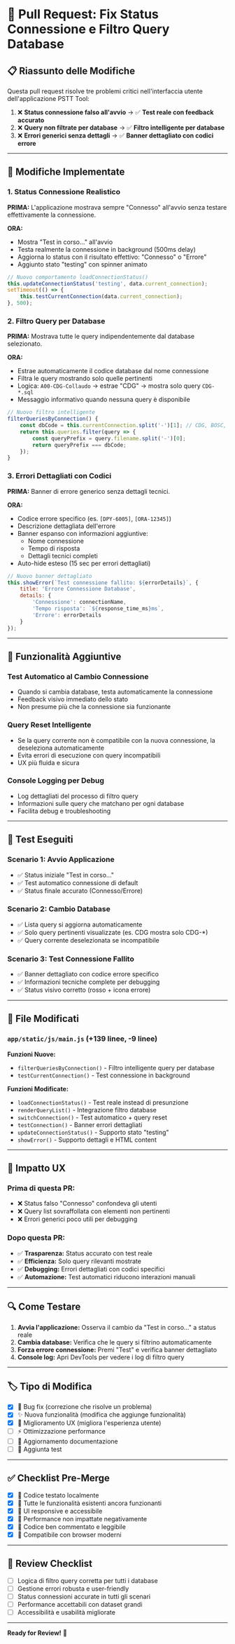 # 🎯 Pull Request: Fix Status Connessione e Filtro Query Database

## 📋 **Riassunto delle Modifiche**

Questa pull request risolve tre problemi critici nell'interfaccia utente dell'applicazione PSTT Tool:

1. ❌ **Status connessione falso all'avvio** → ✅ **Test reale con feedback accurato**
2. ❌ **Query non filtrate per database** → ✅ **Filtro intelligente per database**  
3. ❌ **Errori generici senza dettagli** → ✅ **Banner dettagliato con codici errore**

---

## 🔧 **Modifiche Implementate**

### **1. Status Connessione Realistico**
**PRIMA:** L'applicazione mostrava sempre "Connesso" all'avvio senza testare effettivamente la connessione.

**ORA:** 
- Mostra "Test in corso..." all'avvio
- Testa realmente la connessione in background (500ms delay)
- Aggiorna lo status con il risultato effettivo: "Connesso" o "Errore"
- Aggiunto stato "testing" con spinner animato

```javascript
// Nuovo comportamento loadConnectionStatus()
this.updateConnectionStatus('testing', data.current_connection);
setTimeout(() => {
    this.testCurrentConnection(data.current_connection);
}, 500);
```

### **2. Filtro Query per Database**
**PRIMA:** Mostrava tutte le query indipendentemente dal database selezionato.

**ORA:**
- Estrae automaticamente il codice database dal nome connessione
- Filtra le query mostrando solo quelle pertinenti
- Logica: `A00-CDG-Collaudo` → estrae "CDG" → mostra solo query `CDG-*.sql`
- Messaggio informativo quando nessuna query è disponibile

```javascript
// Nuovo filtro intelligente
filterQueriesByConnection() {
    const dbCode = this.currentConnection.split('-')[1]; // CDG, BOSC, TT2_UFFICIO
    return this.queries.filter(query => {
        const queryPrefix = query.filename.split('-')[0];
        return queryPrefix === dbCode;
    });
}
```

### **3. Errori Dettagliati con Codici**
**PRIMA:** Banner di errore generico senza dettagli tecnici.

**ORA:**
- Codice errore specifico (es. `[DPY-6005]`, `[ORA-12345]`)
- Descrizione dettagliata dell'errore
- Banner espanso con informazioni aggiuntive:
  - Nome connessione
  - Tempo di risposta
  - Dettagli tecnici completi
- Auto-hide esteso (15 sec per errori dettagliati)

```javascript
// Nuovo banner dettagliato
this.showError(`Test connessione fallito: ${errorDetails}`, {
    title: 'Errore Connessione Database',
    details: {
        'Connessione': connectionName,
        'Tempo risposta': `${response_time_ms}ms`,
        'Errore': errorDetails
    }
});
```

---

## 🎯 **Funzionalità Aggiuntive**

### **Test Automatico al Cambio Connessione**
- Quando si cambia database, testa automaticamente la connessione
- Feedback visivo immediato dello stato
- Non presume più che la connessione sia funzionante

### **Query Reset Intelligente**
- Se la query corrente non è compatibile con la nuova connessione, la deseleziona automaticamente
- Evita errori di esecuzione con query incompatibili
- UX più fluida e sicura

### **Console Logging per Debug**
- Log dettagliati del processo di filtro query
- Informazioni sulle query che matchano per ogni database
- Facilita debug e troubleshooting

---

## 🧪 **Test Eseguiti**

### **Scenario 1: Avvio Applicazione**
- ✅ Status iniziale "Test in corso..." 
- ✅ Test automatico connessione di default
- ✅ Status finale accurato (Connesso/Errore)

### **Scenario 2: Cambio Database**
- ✅ Lista query si aggiorna automaticamente
- ✅ Solo query pertinenti visualizzate (es. CDG mostra solo CDG-*)
- ✅ Query corrente deselezionata se incompatibile

### **Scenario 3: Test Connessione Fallito**
- ✅ Banner dettagliato con codice errore specifico
- ✅ Informazioni tecniche complete per debugging
- ✅ Status visivo corretto (rosso + icona errore)

---

## 📁 **File Modificati**

### `app/static/js/main.js` (+139 linee, -9 linee)

**Funzioni Nuove:**
- `filterQueriesByConnection()` - Filtro intelligente query per database
- `testCurrentConnection()` - Test connessione in background

**Funzioni Modificate:**
- `loadConnectionStatus()` - Test reale instead di presunzione
- `renderQueryList()` - Integrazione filtro database  
- `switchConnection()` - Test automatico + query reset
- `testConnection()` - Banner errori dettagliati
- `updateConnectionStatus()` - Supporto stato "testing"
- `showError()` - Supporto dettagli e HTML content

---

## 🎯 **Impatto UX**

### **Prima di questa PR:**
- ❌ Status falso "Connesso" confondeva gli utenti
- ❌ Query list sovraffollata con elementi non pertinenti  
- ❌ Errori generici poco utili per debugging

### **Dopo questa PR:**
- ✅ **Trasparenza:** Status accurato con test reale
- ✅ **Efficienza:** Solo query rilevanti mostrate
- ✅ **Debugging:** Errori dettagliati con codici specifici
- ✅ **Automazione:** Test automatici riducono interazioni manuali

---

## 🔍 **Come Testare**

1. **Avvia l'applicazione:** Osserva il cambio da "Test in corso..." a status reale
2. **Cambia database:** Verifica che le query si filtrino automaticamente  
3. **Forza errore connessione:** Premi "Test" e verifica banner dettagliato
4. **Console log:** Apri DevTools per vedere i log di filtro query

---

## 🏷️ **Tipo di Modifica**

- [x] 🐛 Bug fix (correzione che risolve un problema)
- [x] ✨ Nuova funzionalità (modifica che aggiunge funzionalità)
- [x] 🎨 Miglioramento UX (migliora l'esperienza utente)
- [ ] ⚡ Ottimizzazione performance  
- [ ] 📖 Aggiornamento documentazione
- [ ] 🧪 Aggiunta test

---

## ✅ **Checklist Pre-Merge**

- [x] 🧪 Codice testato localmente
- [x] 🎯 Tutte le funzionalità esistenti ancora funzionanti  
- [x] 📱 UI responsive e accessibile
- [x] 🚀 Performance non impattate negativamente
- [x] 📝 Codice ben commentato e leggibile
- [x] 🔄 Compatibile con browser moderni

---

## 👥 **Review Checklist**

- [ ] Logica di filtro query corretta per tutti i database
- [ ] Gestione errori robusta e user-friendly  
- [ ] Status connessioni accurate in tutti gli scenari
- [ ] Performance accettabili con dataset grandi
- [ ] Accessibilità e usabilità migliorate

---

**Ready for Review!** 🚀
